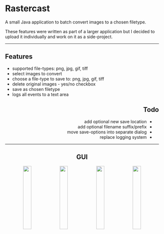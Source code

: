 <html>
<body>
  
  <div id="header">
    <h1>Rastercast</h1>
    <p>
    A small Java application to batch convert images to a chosen filetype.
    </p>
    <p>
    These features were written as part of a larger application but I decided to upload it individually and work on it as a side-project.
    </p>
  </div>
  
  <hr>
    
  <div id="features">
    <h2>Features</h2>
    <ul>
      <li>
        supported file-types: png, jpg, gif, tiff
      </li>
      <li>
        select images to convert
      </li>
      <li>
        choose a file-type to save to: png, jpg, gif, tiff
      </li>
      <li>
        delete original images - yes/no checkbox
      </li>
      <li>
        save as chosen filetype
      </li>
      <li>
        logs all events to a text area
      </li>
    </ul>
  </div>
  
  <div id="todo" align="right">
    <h2>Todo</h2>
    <ul dir="rtl">
      <li>
        add optional new save location
      </li>
      <li>
        add optional filename suffix/prefix
      </li>
      <li>
        move save-options into separate dialog
      </li>
      <li>
        replace logging system
      </li>
    </ul>
  </div>
  
  <hr>
    
  <!--
    1 image per row = 90%
    2 image per row = 45%
    3 image per row = 30%
    4 image per row = 23%
  -->
  <div id="gui" align="center">
    <h2>GUI</h2>
    <img src="https://github.com/tigjaw/rastercast/blob/2bc43db316471c000f62705e8fcff8c39aac6741/screenshots/1-rastercast-main.png" width="23%"></img>
    <img src="https://github.com/tigjaw/rastercast/blob/2bc43db316471c000f62705e8fcff8c39aac6741/screenshots/2-rastercast-open.png" width="23%"></img>
    <img src="https://github.com/tigjaw/rastercast/blob/2bc43db316471c000f62705e8fcff8c39aac6741/screenshots/3-rastercast-opened.png" width="23%"></img>
    <img src="https://github.com/tigjaw/rastercast/blob/2bc43db316471c000f62705e8fcff8c39aac6741/screenshots/4-rastercast-saved.png" width="23%"></img>
  </div>

</body>
</html>
